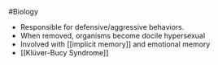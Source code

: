 #Biology
* Responsible for defensive/aggressive behaviors.
* When removed, organisms become docile hypersexual
* Involved with [[implicit memory]] and emotional memory
* [[Klüver-Bucy Syndrome]]
